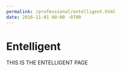 ```yaml
---
permalink: /professional/entelligent.html
date: 2016-11-01 00:00 -0700
---
```


# Entelligent

THIS IS THE ENTELLIGENT PAGE
